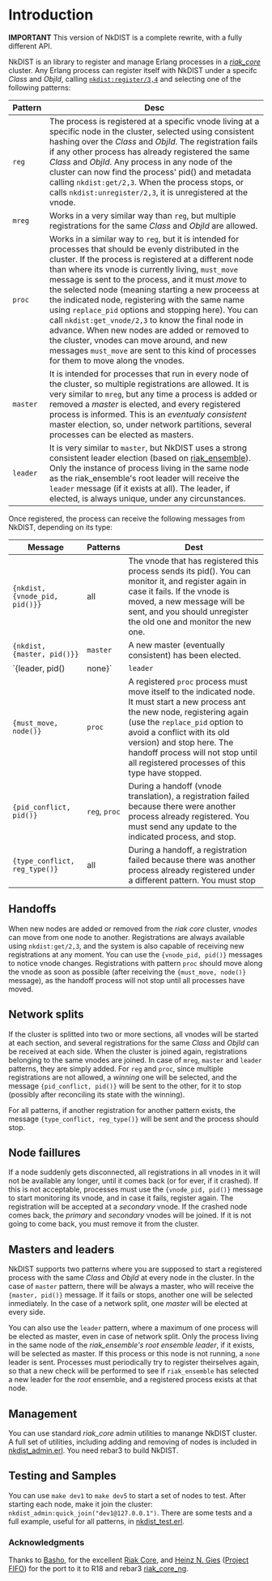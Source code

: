 # Introduction

**IMPORTANT**
 This version of NkDIST is a complete rewrite, with a fully different API.
 
NkDIST is an library to register and manage Erlang processes in a [_riak_core_](https://github.com/basho/riak_core) cluster. Any Erlang process can register itself with NkDIST under a specifc _Class_ and _ObjId_, calling [`nkdist:register/3,4`](src/nkdist.erl) and selecting one of the following patterns:

Pattern|Desc
---|---
`reg`|The process is registered at a specific vnode living at a specific node in the cluster, selected using consistent hashing over the _Class_ and _ObjId_. The registration fails if any other process has already registered the same _Class_ and _ObjId_. Any process in any node of the cluster can now find the process' pid() and metadata calling `nkdist:get/2,3`. When the process stops, or calls `nkdist:unregister/2,3`, it is unregistered at the vnode.
`mreg`|Works in a very similar way than `reg`, but multiple registrations for the same _Class_ and _ObjId_ are allowed.
`proc`|Works in a similar way to `reg`, but it is intended for processes that should be evenly distributed in the cluster. If the process is registered at a different node than where its vnode is currently living, `must_move` message is sent to the process, and it must _move_ to the selected node (meaning starting a new proceess at the indicated node, registering with the same name using `replace_pid` options and stopping here). You can call `nkdist:get_vnode/2,3` to know the final node in advance. When new nodes are added or removed to the cluster, vnodes can move around, and new messages `must_move` are sent to this kind of processes for them to move along the vnodes.
`master`|It is intended for processes that run in every node of the cluster, so multiple registrations are allowed. It is very similar to `mreg`, but any time a process is added or removed a _master_ is elected, and every registered process is informed. This is an _eventualy consistent_ master election, so, under network partitions, several processes can be elected as masters.
`leader`|It is very similar to `master`, but NkDIST uses a strong consistent leader election (based on [riak_ensemble](https://github.com/basho/riak_ensemble)). Only the instance of process living in the same node as the riak_ensemble's root leader will receive the `leader` message (if it exists at all). The leader, if elected, is always unique, under any circunstances.

Once registered, the process can receive the following messages from NkDIST, depending on its type:

Message|Patterns|Dest
---|---|---
`{nkdist, {vnode_pid, pid()}}`|all|The vnode that has registered this process sends its pid(). You can monitor it, and register again in case it fails. If the vnode is moved, a new message will be sent, and you should unregister the old one and monitor the new one.
`{nkdist, {master, pid()}}`|`master`|A new master (eventually consistent) has been elected.
 `{leader, pid()|none}`|`leader`|A new leader has been elected, or no leader is currently available. In the later case, you can register again to force a new election.
 `{must_move, node()}`|`proc`|A registered `proc` process must move itself to the indicated node. It must start a new process ant the new node, registering again (use the `replace_pid` option to avoid a conflict with its old version) and stop here. The handoff process will not stop until all registered processes of this type have stopped.
  `{pid_conflict, pid()}`|`reg`, `proc`|During a handoff (vnode translation), a registration failed because there were another process already registered. You must send any update to the indicated process, and stop.
 `{type_conflict, reg_type()}`|all|During a handoff, a registration failed because there was another process already registered under a different pattern. You must stop
 
## Handoffs
 
 When new nodes are added or removed from the _riak core_ cluster, _vnodes_ can move from one node to another. Registrations are always available using `nkdist:get/2,3`, and the system is also capable of receiving new registrations at any moment. You can use the `{vnode_pid, pid()}` messages to notice vnode changes. Registrations with pattern `proc` should move along the vnode as soon as possible (after receiving the `{must_move, node()}` message), as the handoff process will not stop until all processes have moved.
 
## Network splits
 
 If the cluster is splitted into two or more sections, all vnodes will be started at each section, and several registrations for the same _Class_ and _ObjId_ can be received at each side. When the cluster is joined again, registrations belonging to the same vnodes are joined. In case of `mreg`, `master` and `leader` patterns, they are simply added. For `reg` and `proc`, since multiple registrations are not allowed, a _winning_ one will be selected, and the message `{pid_conflict, pid()}` will be sent to the other, for it to stop (possibly after reconciling its state with the winning). 
 
 For all patterns, if another registration for another pattern exists, the message `{type_conflict, reg_type()}` will be sent and the process should stop.
 
 
## Node faillures
 
 If a node suddenly gets disconnected, all registrations in all vnodes in it will not be available any longer, until it comes back (or for ever, if it crashed). If this is not acceptable, processes must use the `{vnode_pid, pid()}` message to start monitoring its vnode, and in case it fails, register again. The registration will be accepted at a _secondary_ vnode. If the crashed node comes back, the _primary_ and _secondary_ vnodes will be joined. If it is not going to come back, you must remove it from the cluster.
 
## Masters and leaders
 
 NkDIST supports two patterns where you are supposed to start a registered process with the same _Class_ and _ObjId_ at every node in the cluster. In the case of `master` pattern, there will be always a master, who will receive the `{master, pid()}` message. If it fails or stops, another one will be selected inmediately. In the case of a network split, one _master_ will be elected at every side.
 
 You can also use the `leader` pattern, where a maximum of one process will be elected as master, even in case of network split. Only the process living in the same node of the _riak_ensemble's root ensemble leader_, if it exists, will be selected as master. If this process or this node is not running, a `none` leader is sent. Processes must periodically try to register theirselves again, so that a new check will be performed to see if `riak_ensemble` has selected a new leader for the _root_ ensemble, and a registered process exists at that node.
 
 
## Management
 
 You can use standard _riak_core_ admin utilities to manange NkDIST cluster. A full set of utilities, including adding and removing of nodes is included in [nkdist_admin.erl](src/nkdist_admin.erl). You need rebar3 to build NkDIST.
 
 
## Testing and Samples
 
 You can use `make dev1` to `make dev5` to start a set of nodes to test. After starting each node, make it join the cluster: `nkdist_admin:quick_join("dev1@127.0.0.1")`. There are some tests and a full example, useful for all patterns, in [nkdist_test.erl](src/nkdist_test.erl).
 
 
### Acknowledgments
 
 Thanks to [Basho](http://basho.com), for the excellent [Riak Core](https://github.com/basho/riak_core), and [Heinz N. Gies](https://github.com/Licenser) ([Project FIFO](https://project-fifo.net)) for the port to it to R18 and rebar3 [riak_core_ng](https://github.com/project-fifo/riak_core).
 
 
 
 
 
 
 
 
 
 

